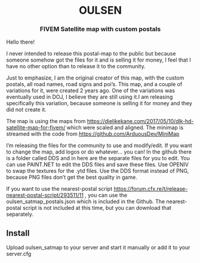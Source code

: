 <h1 align="center">OULSEN</h1>
<h3 align="center">FIVEM Satellite map with custom postals</h3>
Hello there!

I never intended to release this postal-map to the public but because someone somehow got the files for it and is selling it for money, I feel that I have no other option than to release it to the community. 

Just to emphasize, I am the original creator of this map, with the custom postals, all road names, road signs and poi’s. This map, and a couple of variations for it, were created 2 years ago. One of the variations was eventually used in DOJ, I believe they are still using it.I am releasing specifically this variation, because someone is selling it for money and they did not create it.

The map is using the maps from https://dielikekane.com/2017/05/10/dlk-hd-satellite-map-for-fivem/ which were scaled and aligned.
The minimap is streamed with the code from https://github.com/ArduousDev/MiniMap

I’m releasing the files for the community to use and modify/edit. If you want to change the map, add logos or do whatever… you can! In the github there is a folder called DDS and in here are the separate files for you to edit. You can use PAINT.NET to edit the DDS files and save these files. Use OPENIV to swap the textures for the .ytd files. Use the DDS format instead of PNG, because PNG files don’t get the best quality in game.

If you want to use the nearest-postal script https://forum.cfx.re/t/release-nearest-postal-script/293511/11 , you can use the oulsen_satmap_postals.json which is included in the Github. The nearest-postal script is not included at this time, but you can download that separately. 

## Install
Upload oulsen_satmap to your server and start it manually or add it to your server.cfg
